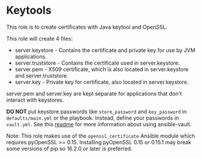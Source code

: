 Keytools
===

This role is to create certificates with Java keytool and OpenSSL.

This role will create 4 files:

- server.keystore - Contains the certificate and private key for use by JVM
  applications.
- server.truststore - Contains the certificate used in server.keystore.
- server.pem - X509 certificate, which is also located in server.keystore and
  server.truststore.
- server.key - Private key for certificate, also located in server.keystore.

server.pem and server.key are kept separate for applications that don't interact
with keystores.

**DO NOT** put keystore passwords like `store_password` and `key_password`
in `defaults/main.yml` or the playbook. Instead, define your passwords in `vault.yml`.
See this [readme](../../README.md#usage) for more information about using
ansible-vault.

Note: This role makes use of the `openssl_certificate` Ansible module which
requires pyOpenSSL >= 0.15. Installing pyOpenSSL 0.15 or 0.15.1 may break some
versions of pip so 16.2.0 or later is preferred.
